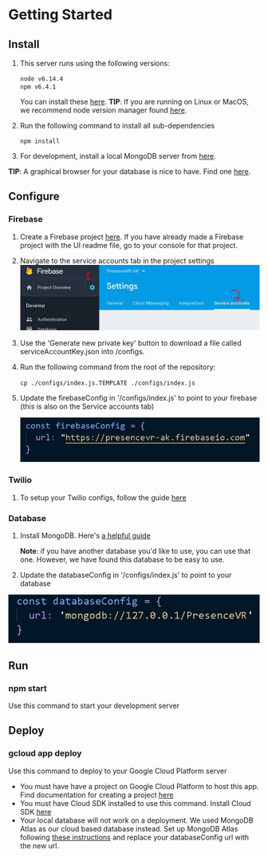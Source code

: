 # Getting Started

## Install

1. This server runs using the following versions:

   ```
   node v6.14.4
   npm v6.4.1
   ```

   You can install these [here](https://nodejs.org/en/download/releases/). 
   **TIP**: If you are running on Linux or MacOS, we recommend node version manager found [here](https://github.com/creationix/nvm).

2. Run the following command to install all sub-dependencies

   ```
   npm install
   ```

3.  For development, install a local MongoDB server from [here](https://docs.mongodb.com/manual/administration/install-community/).

   **TIP**: A graphical browser for your database is nice to have. Find one [here](https://robomongo.org/).

## Configure

### Firebase

1. Create a Firebase project [here](https://console.firebase.google.com/u/0/?pli=1). If you have already made a Firebase project with the UI readme file, go to your console for that project.

2. Navigate to the service accounts tab in the project settings
   ![firebase_settings](/docs/firebase_settings.JPG)

3. Use the 'Generate new private key' button to download a file called serviceAccountKey.json into /configs. 

4. Run the following command from the root of the repository:

   `cp ./configs/index.js.TEMPLATE ./configs/index.js`

5. Update the firebaseConfig in '/configs/index.js' to point to your firebase (this is also on the Service accounts tab)

   ![firebase_url](/docs/firebase_url.JPG)

### Twilio

1. To setup your Twilio configs, follow the guide [here]()

### Database

1. Install MongoDB. Here's [a helpful guide](<https://docs.mongodb.com/v3.2/tutorial/install-mongodb-on-windows/>)

   **Note**: if you have another database you'd like to use, you can use that one. However, we have found this database to be easy to use.

2. Update the databaseConfig in '/configs/index.js' to point to your database

![database_url](/docs/database_url.JPG)



## Run

### **npm start**

Use this command to start your development server

## Deploy

### gcloud app deploy

Use this command to deploy to your Google Cloud Platform server

- You must have have a project on Google Cloud Platform to host this app. Find documentation for creating a project [here](<https://cloud.google.com/appengine/docs/standard/nodejs/building-app/creating-project>)
- You must have Cloud SDK installed to use this command. Install Cloud SDK [here](<https://cloud.google.com/sdk/docs/>)
- Your local database will not work on a deployment. We used MongoDB Atlas as our cloud based database instead. Set up MongoDB Atlas following [these instructions](/docs/mongoDB_atlas.md) and replace your databaseConfig url with the new url.

